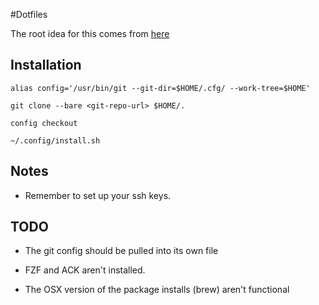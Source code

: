 #Dotfiles

The root idea for this comes from [here](https://developer.atlassian.com/blog/2016/02/best-way-to-store-dotfiles-git-bare-repo/)

## Installation

```
alias config='/usr/bin/git --git-dir=$HOME/.cfg/ --work-tree=$HOME'

git clone --bare <git-repo-url> $HOME/.

config checkout

~/.config/install.sh
```

## Notes

 - Remember to set up your ssh keys.

## TODO

 - The git config should be pulled into its own file

 - FZF and ACK aren't installed.

 - The OSX version of the package installs (brew) aren't functional

